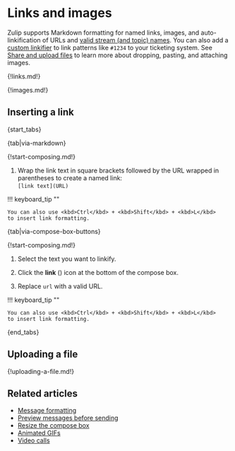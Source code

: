 # Links and images

Zulip supports Markdown formatting for named links, images, and auto-linkification
of URLs and [valid stream (and topic) names][link-to-conversation]. You can also
add a [custom linkifier](/help/add-a-custom-linkifier) to link patterns like
`#1234` to your ticketing system.
See [Share and upload files](/help/share-and-upload-files) to learn more about
dropping, pasting, and attaching images.

[link-to-conversation]: /help/link-to-a-message-or-conversation

{!links.md!}

{!images.md!}

## Inserting a link

{start_tabs}

{tab|via-markdown}

{!start-composing.md!}

1. Wrap the link text in square brackets followed by the URL
   wrapped in parentheses to create a named link:  
   `[link text](URL)`

!!! keyboard_tip ""

    You can also use <kbd>Ctrl</kbd> + <kbd>Shift</kbd> + <kbd>L</kbd>
    to insert link formatting.

{tab|via-compose-box-buttons}

{!start-composing.md!}

1. Select the text you want to linkify.

1. Click the **link** (<i class="fa fa-link"></i>) icon at the
   bottom of the compose box.

1. Replace `url` with a valid URL.

!!! keyboard_tip ""

    You can also use <kbd>Ctrl</kbd> + <kbd>Shift</kbd> + <kbd>L</kbd>
    to insert link formatting.

{end_tabs}

## Uploading a file

{!uploading-a-file.md!}

## Related articles

* [Message formatting](/help/format-your-message-using-markdown)
* [Preview messages before sending](/help/preview-your-message-before-sending)
* [Resize the compose box](/help/resize-the-compose-box)
* [Animated GIFs](/help/animated-gifs-from-giphy)
* [Video calls](/help/start-a-call)
